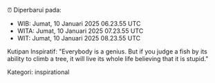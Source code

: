 ⏰ Diperbarui pada:
- WIB: Jumat, 10 Januari 2025 06.23.55 UTC
- WITA: Jumat, 10 Januari 2025 07.23.55 UTC
- WIT: Jumat, 10 Januari 2025 08.23.55 UTC

Kutipan Inspiratif:
"Everybody is a genius. But if you judge a fish by its ability to climb a tree, it will live its whole life believing that it is stupid."


Kategori: inspirational

